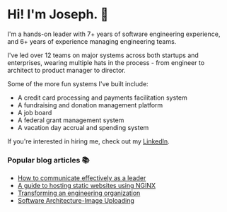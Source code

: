 # Hi! I'm Joseph. :wave:

I'm a hands-on leader with 7+ years of software engineering experience, and 6+ years of experience managing engineering teams.

I've led over 12 teams on major systems across both startups and enterprises, wearing multiple hats in the process - from engineer to architect to product manager to director.

Some of the more fun systems I've built include:
* A credit card processing and payments facilitation system
* A fundraising and donation management platform
* A job board
* A federal grant management system
* A vacation day accrual and spending system

If you're interested in hiring me, check out my [LinkedIn](https://www.linkedin.com/in/jgefroh/).

### Popular blog articles :books:
* [How to communicate effectively as a leader](https://blog.usejournal.com/how-to-communicate-effectively-as-a-leader-ad49d3f081cc)
* [A guide to hosting static websites using NGINX](https://medium.com/@jgefroh/a-guide-to-using-nginx-for-static-websites-d96a9d034940)
* [Transforming an engineering organization](https://medium.com/better-programming/transforming-an-engineering-organization-5f2f3ecbe342)
* [Software Architecture-Image Uploading](https://medium.com/@jgefroh/software-architecture-image-uploading-67997101a034)
